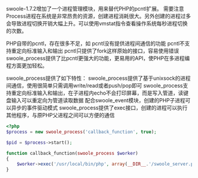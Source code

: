 swoole-1.7.2增加了一个进程管理模块，用来替代PHP的pcntl扩展。
需要注意Process进程在系统是非常昂贵的资源，创建进程消耗很大。另外创建的进程过多会导致进程切换开销大幅上升。可以使用vmstat指令查看操作系统每秒进程切换的次数。


PHP自带的pcntl，存在很多不足，如
pcntl没有提供进程间通信的功能
pcntl不支持重定向标准输入和输出
pcntl只提供了fork这样原始的接口，容易使用错误
swoole_process提供了比pcntl更强大的功能，更易用的API，使PHP在多进程编程方面更加轻松。

swoole_process提供了如下特性：
swoole_process提供了基于unixsock的进程间通信，使用很简单只需调用write/read或者push/pop即可
swoole_process支持重定向标准输入和输出，在子进程内echo不会打印屏幕，而是写入管道，读键盘输入可以重定向为管道读取数据
配合swoole_event模块，创建的PHP子进程可以异步的事件驱动模式
swoole_process提供了exec接口，创建的进程可以执行其他程序，与原PHP父进程之间可以方便的通信
```php   
<?php
$process = new swoole_process('callback_function', true);

$pid = $process->start();

function callback_function(swoole_process $worker)
{
    $worker->exec('/usr/local/bin/php', array(__DIR__.'/swoole_server.php'));
}
